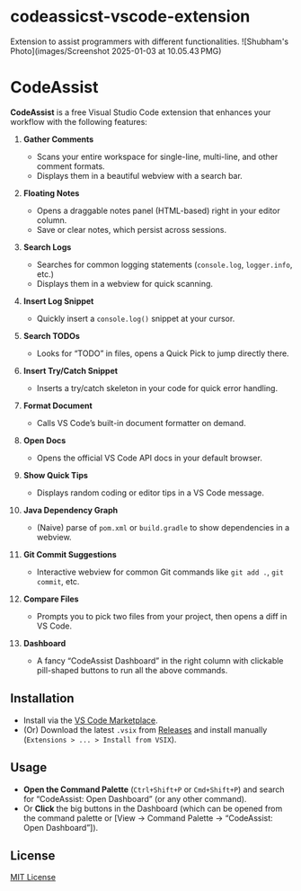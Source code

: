 # codeassicst-vscode-extension
Extension to assist programmers with different functionalities.
![Shubham's Photo](images/Screenshot 2025-01-03 at 10.05.43 PMG)
# CodeAssist

**CodeAssist** is a free Visual Studio Code extension that enhances your workflow with the following features:

1. **Gather Comments**  
   - Scans your entire workspace for single-line, multi-line, and other comment formats.  
   - Displays them in a beautiful webview with a search bar.

2. **Floating Notes**  
   - Opens a draggable notes panel (HTML-based) right in your editor column.  
   - Save or clear notes, which persist across sessions.  

3. **Search Logs**  
   - Searches for common logging statements (`console.log`, `logger.info`, etc.)  
   - Displays them in a webview for quick scanning.

4. **Insert Log Snippet**  
   - Quickly insert a `console.log()` snippet at your cursor.

5. **Search TODOs**  
   - Looks for “TODO” in files, opens a Quick Pick to jump directly there.

6. **Insert Try/Catch Snippet**  
   - Inserts a try/catch skeleton in your code for quick error handling.

7. **Format Document**  
   - Calls VS Code’s built-in document formatter on demand.

8. **Open Docs**  
   - Opens the official VS Code API docs in your default browser.

9. **Show Quick Tips**  
   - Displays random coding or editor tips in a VS Code message.

10. **Java Dependency Graph**  
    - (Naive) parse of `pom.xml` or `build.gradle` to show dependencies in a webview.

11. **Git Commit Suggestions**  
    - Interactive webview for common Git commands like `git add .`, `git commit`, etc.

12. **Compare Files**  
    - Prompts you to pick two files from your project, then opens a diff in VS Code.

13. **Dashboard**  
    - A fancy “CodeAssist Dashboard” in the right column with clickable pill-shaped buttons to run all the above commands.

## Installation

- Install via the [VS Code Marketplace](https://marketplace.visualstudio.com/...).  
- (Or) Download the latest `.vsix` from [Releases](https://github.com/.../releases) and install manually (`Extensions > ... > Install from VSIX`).

## Usage

- **Open the Command Palette** (`Ctrl+Shift+P` or `Cmd+Shift+P`) and search for “CodeAssist: Open Dashboard” (or any other command).
- Or **Click** the big buttons in the Dashboard (which can be opened from the command palette or [View → Command Palette → “CodeAssist: Open Dashboard”]).

## License

[MIT License](LICENSE)


